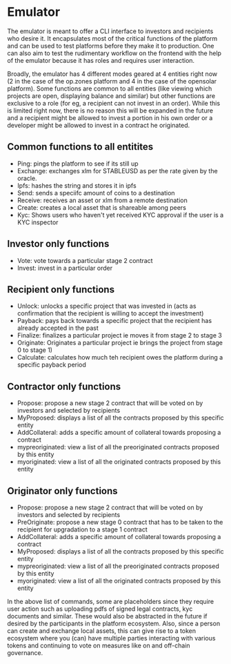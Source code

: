 # Emulator

The emulator is meant to offer a CLI interface to investors and recipients who desire it. It encapsulates most of the critical functions of the platform and can be used to test platforms before they make it to production. One can also aim to test the rudimentary workflow on the frontend with the help of the emulator because it has roles and requires user interaction.

Broadly, the emulator has 4 different modes geared at 4 entities right now (2 in the case of the op.zones platform and 4 in the case of the opensolar platform). Some  functions are common to all entities (like viewing which projects are open, displaying balance and similar) but other functions are exclusive to a role (for eg, a recipient can not invest in an order). While this is limited right now, there is no reason this will be expanded in the future and a recipient might be allowed to invest a portion in his own order or a developer might be allowed to invest in a contract he originated.

## Common functions to all entitites

- Ping: pings the platform to see if its still up
- Exchange: exchanges xlm for STABLEUSD as per the rate given by the oracle.
- Ipfs: hashes the string and stores it in ipfs
- Send: sends a speciifc amount of coins to a destination
- Receive: receives an asset or xlm from a remote destination
- Create: creates a local asset that is shareable among peers
- Kyc: Shows users who haven't yet received KYC approval if the user is a KYC inspector

## Investor only functions

- Vote: vote towards a particular stage 2 contract
- Invest: invest in a particular order

## Recipient only functions

- Unlock: unlocks a specific project that was invested in (acts as confirmation that the recipient is willing to accept the investment)
- Payback: pays back towards a specific project that the recipient has already accepted in the past
- Finalize: finalizes a particular project ie moves it from stage 2 to stage 3
- Originate: Originates a particular project ie brings the project from stage 0 to stage 1)
- Calculate: calculates how much teh recipient owes the platform during a specific payback period

## Contractor only functions

- Propose: propose a new stage 2 contract that will be voted on by investors and selected by recipients
- MyProposed: displays a list of all the contracts proposed by this specific entity
- AddCollateral: adds a specific amount of collateral towards proposing a contract
- mypreoriginated: view a list of all the preoriginated contracts proposed by this entity
- myoriginated: view a list of all the originated contracts proposed by this entity

## Originator only functions

- Propose: propose a new stage 2 contract that will be voted on by investors and selected by recipients
- PreOriginate: propose a new stage 0 contract that has to be taken to the recipient for upgradation to a stage 1 contract
- AddCollateral: adds a specific amount of collateral towards proposing a contract
- MyProposed: displays a list of all the contracts proposed by this specific entity
- mypreoriginated: view a list of all the preoriginated contracts proposed by this entity
- myoriginated: view a list of all the originated contracts proposed by this entity


In the above list of commands, some are placeholders since they require user action such as uploading pdfs of signed legal contracts, kyc documents and similar. These would also be abstracted in the future if desired by the participants in the platform ecosystem. Also, since a person can create and exchange local assets, this can give rise to a token ecosystem where you (can) have multiple parties interacting with various tokens and continuing to vote on measures like on and off-chain governance.
